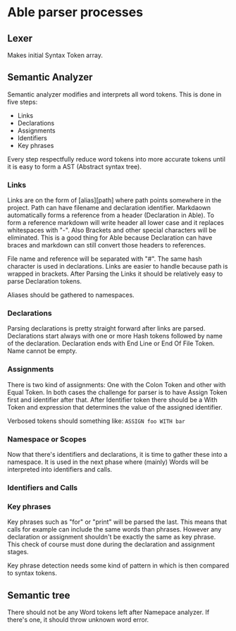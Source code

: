 # Able parser processes

## Lexer

Makes initial Syntax Token array.

## Semantic Analyzer

Semantic analyzer modifies and interprets all word tokens. This is done in five steps:

- Links
- Declarations
- Assignments
- Identifiers
- Key phrases

Every step respectfully reduce word tokens into more accurate tokens until it is easy to form a AST (Abstract syntax tree).

### Links

Links are on the form of [alias][path] where path points somewhere in the project. Path can have filename and declaration identifier.
Markdaown automatically forms a reference from a header (Declaration in Able). To form a reference markdown will write header all lower case and
it replaces whitespaces with "-". Also Brackets and other special characters will be eliminated. This is a good thing for Able because Declaration
can have braces and markdown can still convert those headers to references.

File name and reference will be separated with "#". The same hash character is used in declarations. Links are easier to handle because path is wrapped
in brackets. After Parsing the Links it should be relatively easy to parse Declaration tokens.

Aliases should be gathered to namespaces.

### Declarations

Parsing declarations is pretty straight forward after links are parsed. Declarations start always with one or more Hash tokens followed by name of the declaration. Declaration ends with End Line or End Of File Token. Name cannot be empty.

### Assignments

There is two kind of assignments: One with the Colon Token and other with Equal Token. In both cases the challenge for parser is to have Assign Token first and identifier after that. After Identifier token there should be a With Token and expression that determines the value of the assigned identifier.

Verbosed tokens should something like:
`ASSIGN foo WITH bar`

### Namespace or Scopes

Now that there's identifiers and declarations, it is time to gather these into a namespace. It is used in the next phase where (mainly) Words will be interpreted into identifiers and calls.

### Identifiers and Calls

### Key phrases

Key phrases such as "for" or "print" will be parsed the last. This means that calls for example can include the same words than phrases. However any declaration or assignment shouldn't be exactly the same as key phrase. This check of course must done during the declaration and assignment stages.

Key phrase detection needs some kind of pattern in which is then compared to syntax tokens.

## Semantic tree

There should not be any Word tokens left after Namepace analyzer. If there's one, it should throw unknown word error.

